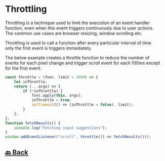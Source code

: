 <h1>Throttling</h2>

Throttling is a technique used to limit the execution of an event handler function, even when this event triggers continuously due to user actions. The common use cases are browser resizing, window scrolling etc.

Throttling is used to call a function after every particular interval of time only the first event is triggers immediately.

The below example creates a throttle function to reduce the number of events for each pixel change and trigger scroll event for each 100ms except for the first event.

```js
const throttle = (func, limit = 1000) => {
    let inThrottle;
    return (...args) => {
        if (!inThrottle) {
            func.apply(this, args);
            inThrottle = true;
            setTimeout(() => (inThrottle = false), limit);
        }
    };
};
function fetchResults() {
    console.log("Fetching input suggestions");
}
window.addEventListener("scroll", throttle(() => fetchResults()));
```

<h2><a href="https://github.com/sanjay9616/JavaScript/blob/master/JavaScript-Tutorial/README.md"> 🔙 Back</a></h2>